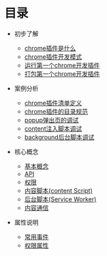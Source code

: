 # 目录

- 初步了解
  - [chrome插件是什么](初步了解/README.md#chrome插件是什么)
  - [chrome插件开发模式](初步了解/README.md#chrome插件开发模式)
  - [运行第一个chrome开发插件](初步了解/README.md#运行第一个chrome开发插件)
  - [打包第一个chrome开发插件](初步了解/README.md#打包第一个chrome开发插件)  

- 案例分析
  - [chrome插件清单定义](案例分析/README.md#chrome插件清单定义)
  - [chrome插件的目录规范](案例分析/README.md#chrome插件的目录规范)
  - [popup弹出页的调试](案例分析/README.md#popup弹出页的调试)
  - [content注入脚本调试](案例分析/README.md#content注入脚本调试)   
  - [background后台脚本调试](案例分析/README.md#background后台脚本调试)
  
- 核心概念
  - [基本概念](核心概念/README.md)
  - [API](核心概念/API.md)
  - [权限](核心概念/权限.md)
  - [内容脚本(content Script)](核心概念/内容脚本.md)
  - [后台脚本(Service Worker)](核心概念/后台脚本.md)
  - [内容通信](核心概念/内容通信.md)  

- 属性说明
  - [常用事件](属性说明/常用事件.md)
  - [权限属性](属性说明/权限属性.md)
